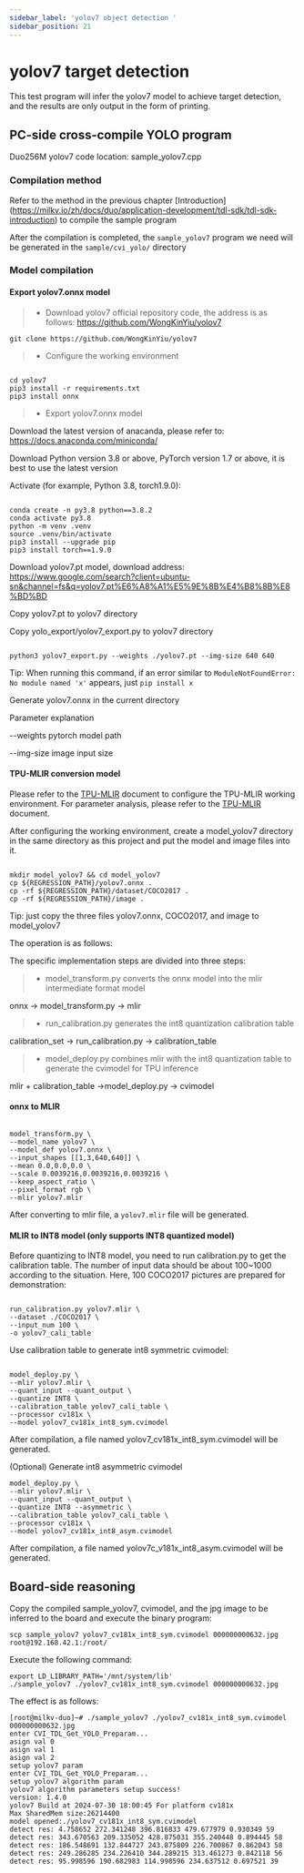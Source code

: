 ```yaml
---
sidebar_label: 'yolov7 object detection '
sidebar_position: 21
---
```


# yolov7 target detection

This test program will infer the yolov7 model to achieve target detection, and the results are only output in the form of printing.

## PC-side cross-compile YOLO program

Duo256M yolov7 code location: sample_yolov7.cpp

### Compilation method

Refer to the method in the previous chapter [Introduction] (https://milkv.io/zh/docs/duo/application-development/tdl-sdk/tdl-sdk-introduction) to compile the sample program

After the compilation is completed, the `sample_yolov7` program we need will be generated in the `sample/cvi_yolo/` directory

### Model compilation

#### Export yolov7.onnx model
> - Download yolov7 official repository code, the address is as follows: https://github.com/WongKinYiu/yolov7

`git clone https://github.com/WongKinYiu/yolov7`

> - Configure the working environment

```

cd yolov7
pip3 install -r requirements.txt
pip3 install onnx

```

> - Export yolov7.onnx model

Download the latest version of anacanda, please refer to: https://docs.anaconda.com/miniconda/

Download Python version 3.8 or above, PyTorch version 1.7 or above, it is best to use the latest version

Activate (for example, Python 3.8, torch1.9.0):

```

conda create -n py3.8 python==3.8.2
conda activate py3.8
python -m venv .venv
source .venv/bin/activate
pip3 install --upgrade pip
pip3 install torch==1.9.0

```

Download yolov7.pt model, download address: https://www.google.com/search?client=ubuntu-sn&channel=fs&q=yolov7.pt%E6%A8%A1%E5%9E%8B%E4%B8%8B%E8%BD%BD

Copy yolov7.pt to yolov7 directory

Copy yolo_export/yolov7_export.py to yolov7 directory

```

python3 yolov7_export.py --weights ./yolov7.pt --img-size 640 640

```

Tip: When running this command, if an error similar to `ModuleNotFoundError: No module named 'x'` appears, just `pip install x`

Generate yolov7.onnx in the current directory

Parameter explanation

--weights pytorch model path

--img-size image input size

#### TPU-MLIR conversion model

Please refer to the [TPU-MLIR](https://github.com/sophgo/tpu-mlir) document to configure the TPU-MLIR working environment. For parameter analysis, please refer to the [TPU-MLIR](https://github.com/sophgo/tpu-mlir) document.

After configuring the working environment, create a model_yolov7 directory in the same directory as this project and put the model and image files into it.

```

mkdir model_yolov7 && cd model_yolov7
cp ${REGRESSION_PATH}/yolov7.onnx .
cp -rf ${REGRESSION_PATH}/dataset/COCO2017 .
cp -rf ${REGRESSION_PATH}/image .

```

Tip: just copy the three files yolov7.onnx, COCO2017, and image to model_yolov7

The operation is as follows:

The specific implementation steps are divided into three steps:

> - model_transform.py converts the onnx model into the mlir intermediate format model

onnx -> model_transform.py -> mlir

> - run_calibration.py generates the int8 quantization calibration table

calibration_set -> run_calibration.py -> calibration_table

> - model_deploy.py combines mlir with the int8 quantization table to generate the cvimodel for TPU inference

mlir + calibration_table ->model_deploy.py -> cvimodel

#### onnx to MLIR

```

model_transform.py \
--model_name yolov7 \
--model_def yolov7.onnx \
--input_shapes [[1,3,640,640]] \
--mean 0.0,0.0,0.0 \
--scale 0.0039216,0.0039216,0.0039216 \
--keep_aspect_ratio \
--pixel_format rgb \
--mlir yolov7.mlir

```

After converting to mlir file, a `yolov7.mlir` file will be generated.

#### MLIR to INT8 model (only supports INT8 quantized model)

Before quantizing to INT8 model, you need to run calibration.py to get the calibration table. The number of input data should be about 100~1000 according to the situation. Here, 100 COCO2017 pictures are prepared for demonstration:

```

run_calibration.py yolov7.mlir \
--dataset ./COCO2017 \
--input_num 100 \
-o yolov7_cali_table

```

Use calibration table to generate int8 symmetric cvimodel:

```

model_deploy.py \
--mlir yolov7.mlir \
--quant_input --quant_output \
--quantize INT8 \
--calibration_table yolov7_cali_table \
--processor cv181x \
--model yolov7_cv181x_int8_sym.cvimodel

```
After compilation, a file named yolov7_cv181x_int8_sym.cvimodel will be generated.

(Optional) Generate int8 asymmetric cvimodel

```
model_deploy.py \
--mlir yolov7.mlir \
--quant_input --quant_output \
--quantize INT8 --asymmetric \
--calibration_table yolov7_cali_table \
--processor cv181x \
--model yolov7_cv181x_int8_asym.cvimodel

```
After compilation, a file named yolov7c_v181x_int8_asym.cvimodel will be generated.


## Board-side reasoning

Copy the compiled sample_yolov7, cvimodel, and the jpg image to be inferred to the board and execute the binary program:

`scp sample_yolov7 yolov7_cv181x_int8_sym.cvimodel 000000000632.jpg root@192.168.42.1:/root/`

Execute the following command:

```
export LD_LIBRARY_PATH='/mnt/system/lib'
./sample_yolov7 ./yolov7_cv181x_int8_sym.cvimodel 000000000632.jpg

```

The effect is as follows:

```
[root@milkv-duo]~# ./sample_yolov7 ./yolov7_cv181x_int8_sym.cvimodel  000000000632.jpg
enter CVI_TDL_Get_YOLO_Preparam...
asign val 0 
asign val 1 
asign val 2 
setup yolov7 param 
enter CVI_TDL_Get_YOLO_Preparam...
setup yolov7 algorithm param 
yolov7 algorithm parameters setup success!
version: 1.4.0
yolov7 Build at 2024-07-30 18:00:45 For platform cv181x
Max SharedMem size:26214400
model opened:./yolov7_cv181x_int8_sym.cvimodel
detect res: 4.758652 272.341248 396.816833 479.677979 0.930349 59
detect res: 343.670563 209.335052 428.875031 355.240448 0.894445 58
detect res: 186.548691 132.844727 243.875809 226.700867 0.862043 58
detect res: 249.286285 234.226410 344.289215 313.461273 0.842118 56
detect res: 95.998596 190.682983 114.998596 234.637512 0.697521 39

```


